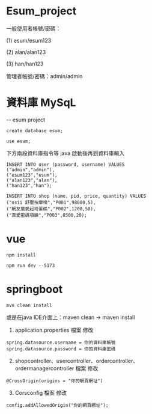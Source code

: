 # Esum_project

一般使用者帳號/密碼：

(1)  esum/esum123

(2)  alan/alan123

(3)  han/han123

管理者帳號/密碼：admin/admin

# 資料庫 MySqL
-- esum project
```
create database esum;
```

```
use esum;
```

下方兩段資料庫指令等  java  啟動後再到資料庫輸入
```
INSERT INTO user (password, username) VALUES
("admin","admin"),
("esum123","esum"),
("alan123","alan"),
("han123","han");
```

```
INSERT INTO shop (name, pid, price, quantity) VALUES
("osii 舒壓按摩椅","P001",98000,5),
("網友最愛起司蛋糕","P002",1200,50),
("真愛密碼項鍊","P003",8500,20);
```

# vue
```
npm install
```
```
npm run dev --5173
```

# springboot

```
mvn clean install
```

或是在java IDE介面上：maven clean -> maven install

1.  application.properties 檔案  修改

```
spring.datasource.username = 你的資料庫帳號
spring.datasource.password = 你的資料庫密碼
```

2.  shopcontroller、usercontroller、ordercontroller、ordermanagercontroller 檔案  修改

```
@CrossOrigin(origins = "你的網頁網址")
```

3.  Corsconfig 檔案  修改

```
config.addAllowedOrigin("你的網頁網址");
```

